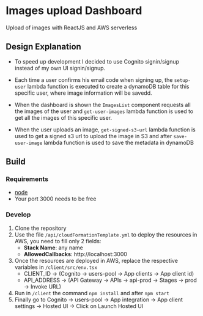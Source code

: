 # Images upload Dashboard

Upload of images with ReactJS and AWS serverless

## Design Explanation

- To speed up development I decided to use Cognito signin/signup instead of my own UI signin/signup.

- Each time a user confirms his email code when signing up, the `setup-user` lambda function is executed to create a dynamoDB table for this specific user,  where image information will be savedd.

- When the dashboard is shown the `ImagesList` component requests all the images of the user and `get-user-images` lambda function is used to get all the images of this specific user.

- When the user uploads an image, `get-signed-s3-url` lambda function is used to get a signed s3 url to upload the image in S3 and after `save-user-image` lambda function is used to save the metadata in dynamoDB

## Build

### Requirements

- [node](https://nodejs.org/en/download/)
- Your port 3000 needs to be free

### Develop

1) Clone the repository
2) Use the file `/api/cloudFormationTemplate.yml` to deploy the resources in AWS, you need to fill only 2 fields:
    - **Stack Name**: any name
    - **AllowedCallbacks**: http://localhost:3000
3) Once the resources are deployed in AWS, replace the respective variables in `/client/src/env.tsx`
    - CLIENT_ID -> (Cognito -> users-pool -> App clients -> App client id)
    - API_ADDRESS -> (API Gateway -> APIs -> api-prod -> Stages -> prod -> Invoke URL)
4) Run in `/client` the command `npm install` and after `npm start`
5) Finally go to Cognito -> users-pool -> App integration -> App client settings -> Hosted UI -> Click on Launch Hosted UI